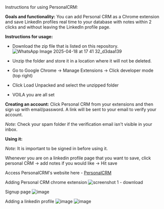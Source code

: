 Instructions for using PersonalCRM:

**Goals and functionality:**
You can add Personal CRM as a Chrome extension and save LinkedIn profiles real time to your database with notes within 2 clicks and without leaving the LinkedIn profile page.

**Instructions for usage:**
- Download the zip file that is listed on this repository.
![WhatsApp Image 2025-04-18 at 17 41 32_d3daa139](https://github.com/user-attachments/assets/e34bfb8b-fdb6-4be2-bc69-685831f9797a)

- Unzip the folder and store it in a location where it will not be deleted.
- Go to Google Chrome -> Manage Extensions -> Click developer mode (top right)
- Click Load Unpacked and select the unzipped folder
- VOILA you are all set

**Creating an account:**
Click Personal CRM from your extensions and then sign up with email/password. A link will be sent to your email to verify your account. 

_Note:_ Check your spam folder if the verification email isn't visible in your inbox.

**Using it:**

_Note:_ It is important to be signed in before using it.

Whenever you are on a linkedin profile page that you want to save, click personal CRM 
-> add notes if you would like 
-> Hit save

Access PersonalCRM's website here - [PersonalCRM](https://personal-crm-seven.vercel.app/)


Adding Personal CRM chrome extension
![screenshot 1 - download](https://github.com/user-attachments/assets/59ec2fc5-898b-4e07-8e35-e39168b1eb83)

Signup page
![image](https://github.com/user-attachments/assets/413ab3e2-37a5-4d33-90f4-b142a57f2d55)

Adding a linkedin profile 
![image](https://github.com/user-attachments/assets/7b3b5907-dfd9-40f8-b5c1-09410eba971e)
![image](https://github.com/user-attachments/assets/78198158-b1dd-4626-aa81-69ba51ef5f22)
